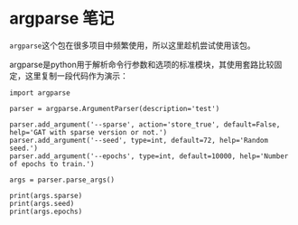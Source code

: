 # argparse 笔记

`argparse`这个包在很多项目中频繁使用，所以这里趁机尝试使用该包。

argparse是python用于解析命令行参数和选项的标准模块，其使用套路比较固定，这里复制一段代码作为演示：
```pyhton
import argparse

parser = argparse.ArgumentParser(description='test')

parser.add_argument('--sparse', action='store_true', default=False, help='GAT with sparse version or not.')
parser.add_argument('--seed', type=int, default=72, help='Random seed.')
parser.add_argument('--epochs', type=int, default=10000, help='Number of epochs to train.')

args = parser.parse_args()

print(args.sparse)
print(args.seed)
print(args.epochs)
```